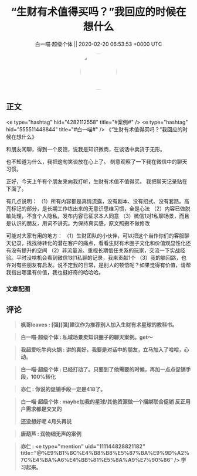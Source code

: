 <h1 align="center">“生财有术值得买吗？”我回应的时候在想什么</h1>




<p align="center">
    <a>白一喵·超级个体 || 2020-02-20 06:53:53 &#43;0000 UTC</a>
</p>

<div align="center">
    <img src="https://images.zsxq.com/FrhfOUekGDKoZb1ahsi1SyZ_2Sb6?e=1590940799&amp;token=kIxbL07-8jAj8w1n4s9zv64FuZZNEATmlU_Vm6zD:C7sBILrdfJQd5kG85JKTUn_sj2o=" width="100" height="100" style="border:1px solid;border-radius:50%; color:#ffffff"/>
</div>




## 正文

<div>
&lt;e type=&#34;hashtag&#34; hid=&#34;4282112558&#34; title=&#34;#案例#&#34; /&gt; &lt;e type=&#34;hashtag&#34; hid=&#34;555511448844&#34; title=&#34;#白一喵#&#34; /&gt;
 《“生财有术值得买吗？”我回应的时候在想什么》

和朋友闲聊，得到一个反馈，说我是知识微商，在谈话中卖货于无形。

也不知道为什么，我把这句笑谈放在心上了。
刻意观察了一下我在微信中的聊天习惯。

正好，今天上午有个朋友来向我打听，生财有术值不值得买。
我把聊天记录贴在下面了。

有几点说明：
（1）所有内容都是真情流露，没有剧本、没有招式、没有套路。高亮标记的部分，是长期工作练出来的无意识思维习惯，全是心法
（2）内容已做脱敏处理，不含个人隐私，发布内容已征求本人同意
（3）微信1对1私聊场景，而且是认识的朋友，用词不讲究。为保持真实感，原文照搬不做修改

可能对大家有用的地方：
（1）生财团队的小伙伴，可以把这个当作你们的客服聊天记录，找找待转化的潜在客户的痛点，看看生财有术圈子文化和价值观显性化还有没有提升的空间
（2）非流量派、重视长期信任关系的玩家，交流一下实战经验。平时没啥机会看到微信1对1私聊的记录，我来贡献1个
（3）我的脑回路，也许对有些朋友有启发。说不定我的日常，是别人的顿悟呢？如果觉得有价值，请帮我指出哪里有价值，我也挺好奇的哈哈哈。
</div>

### 文章配图

<div class="image" align="center">

</div>


## 评论

<div align="left">
<div>

<blockquote >
<span> <strong>枫哥leaves : [强][强]建议作为推荐别人加入生财有术星球的教科书。 </strong></span>
</blockquote>

<blockquote >
<span> <strong>白一喵·超级个体 : 私域场景卖知识圈子的聊天案例。get～ </strong></span>
</blockquote>

<blockquote >
<span> <strong>我超爱吃牛肉火锅 : 讲的真好，我要是对话中的朋友，立马加入了哈哈，心动。 </strong></span>
</blockquote>

<blockquote >
<span> <strong>白一喵·超级个体 : 已经打动了。只要到了他需要的时候，再加一点点促销手段，100%转化 </strong></span>
</blockquote>

<blockquote >
<span> <strong>亦仁 : 你说的促销手段一定是418了。 </strong></span>
</blockquote>

<blockquote >
<span> <strong>白一喵·超级个体 : maybe加我的星球/其他资源做一个捆绑联合促销
反正用户需求都是交叉的

还没想好呢 4月头再说 </strong></span>
</blockquote>

<blockquote >
<span> <strong>唐葫芦 : 润物细无声的案例 </strong></span>
</blockquote>

<blockquote >
<span> <strong>亦仁 : &lt;e type=&#34;mention&#34; uid=&#34;111144828821182&#34; title=&#34;@%E9%B1%BC%E4%B8%B8%E5%87%BA%E9%9D%A2%7C%E4%BA%A6%E4%BB%81%E5%8A%A9%E7%90%86&#34; /&gt; 学习起来。 </strong></span>
</blockquote>

</div>
</div>